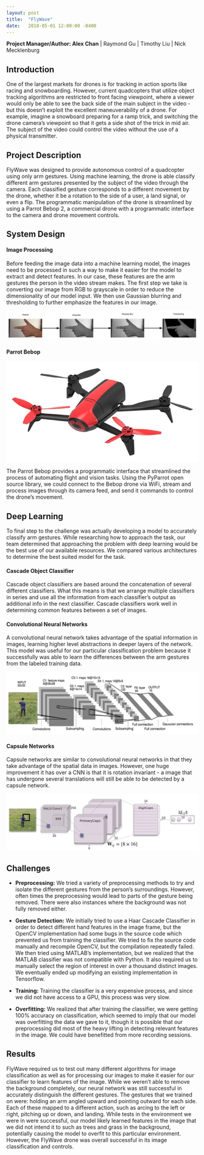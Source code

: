 ```yaml
---
layout: post
title:  "FlyWave"
date:   2018-05-01 12:00:00 -0400
---
```

**Project Manager/Author: Alex Chan** \| Raymond Gu \| Timothy Liu \| Nick Mecklenburg 

## Introduction

One of the largest markets for drones is for tracking in action sports like racing and snowboarding. However, current quadcopters that utilize object tracking algorithms are restricted to front facing viewpoint, where a viewer would only be able to see the back side of the main subject in the video - but this doesn’t exploit the excellent maneuverability of a drone. For example, imagine a snowboard preparing for a ramp trick, and switching the drone camera’s viewpoint so that it gets a side shot of the trick in mid air. The subject of the video could control the video without the use of a physical transmitter.

## Project Description 

FlyWave was designed to provide autonomous control of a quadcopter using only arm gestures. Using machine learning, the drone is able classify different arm gestures presented by the subject of the video through the camera. Each classified gesture corresponds to a different movement by the drone, whether it be a rotation to the side of a user, a land signal, or even a flip. The programmatic manipulation of the drone is streamlined by using a Parrot Bebop 2, a commercial drone with a programmatic interface to the camera and drone movement controls.

## System Design

#### Image Processing
Before feeding the image data into a machine learning model, the images need to be processed in such a way to make it easier for the model to extract and detect features. In our case, these features are the arm gestures the person in the video stream makes. The first step we take is converting our image from RGB to grayscale in order to reduce the dimensionality of our model input. We then use Gaussian blurring and thresholding to further emphasize the features in our image.

<span class="image main"><img src="/../../images/projects/flywave/processing.png" alt="" /></span>

#### Parrot Bebop

<span class="image right"><img src="/../../images/projects/flywave/bebop.jpg" alt="" /></span>

The Parrot Bebop provides a programmatic interface that streamlined the process of automating flight and vision tasks. Using the PyParrot open source library, we could connect to the Bebop drone via WiFi, stream and process images through its camera feed, and send it commands to control the drone’s movement. 

## Deep Learning
To final step to the challenge was actually developing a model to accurately classify arm gestures. While researching how to approach the task, our team determined that approaching the problem with deep learning would be the best use of our available resources. We compared various architectures to determine the best suited model for the task. 

#### Cascade Object Classifier
Cascade object classifiers are based around the concatenation of several different classifiers. What this means is that we arrange multiple classifiers in series and use all the information from each classifier’s output as additional info in the next classifier. Cascade classifiers work well in determining common features between a set of images.

#### Convolutional Neural Networks
A convolutional neural network takes advantage of the spatial information in images, learning higher level abstractions in deeper layers of the network. This model was useful for our particular classification problem because it successfully was able to learn the differences between the arm gestures from the labeled training data.

<span class="image main"><img src="/../../images/projects/flywave/conv.png" alt="" /></span>

#### Capsule Networks
Capsule networks are similar to convolutional neural networks in that they take advantage of the spatial data in images. However, one huge improvement it has over a CNN is that it is rotation invariant - a image that has undergone several translations will still be able to be detected by a capsule network.

<span class="image main"><img src="/../../images/projects/flywave/caps.png" alt="" /></span>

## Challenges
* **Preprocessing:** We tried a variety of preprocessing methods to try and isolate the different gestures from the person’s surroundings. However, often times the preprocessing would lead to parts of the gesture being removed. There were also instances where the background was not fully removed either.

* **Gesture Detection:** We initially tried to use a Haar Cascade Classifier in order to detect different hand features in the image frame, but the OpenCV implementation had some bugs in the source code which prevented us from training the classifier. We tried to fix the source code manually and recompile OpenCV, but the compilation repeatedly failed. We then tried using MATLAB’s implementation, but we realized that the MATLAB classifier was not compatible with Python. It also required us to manually select the region of interest in over a thousand distinct images. We eventually ended up modifying an existing implementation in Tensorflow.

* **Training:** Training the classifier is a very expensive process, and since we did not have access to a GPU, this process was very slow. 

* **Overfitting:** We realized that after training the classifier, we were getting 100% accuracy on classification, which seemed to imply that our model was overfitting the data we gave to it, though it is possible that our preprocessing did most of the heavy lifting in detecting relevant features in the image. We could have benefitted from more recording sessions.

## Results

FlyWave required us to test out many different algorithms for image classification as well as for processing our images to make it easier for our classifier to learn features of the image. While we weren’t able to remove the background completely, our neural network was still successful in accurately distinguish the different gestures. The gestures that we trained on were: holding an arm angled upward and pointing outward for each side. Each of these mapped to a different action, such as arcing to the left or right, pitching up or down, and landing. While tests in the environment we were in were successful, our model likely learned features in the image that we did not intend it to such as trees and grass in the background, potentially causing the model to overfit to this particular environment. However, the FlyWave drone was overall successful in its image classification and controls.

